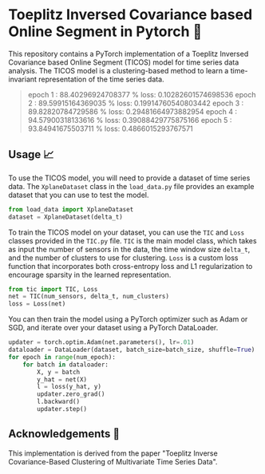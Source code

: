 # Toeplitz Inversed Covariance based Online Segment in Pytorch 🚀

This repository contains a PyTorch implementation of a Toeplitz Inversed Covariance based Online Segment (TICOS) model for time series data analysis. The TICOS model is a clustering-based method to learn a time-invariant representation of the time series data.

> epoch 1 : 88.40296924708377 %
	loss: 0.10282601574698536
epoch 2 : 89.59915164369035 %
	loss: 0.19914760540803442
epoch 3 : 89.82820784729586 %
	loss: 0.29481664973882954
epoch 4 : 94.57900318133616 %
	loss: 0.39088429775875166
epoch 5 : 93.84941675503711 %
	loss: 0.4866015293767571

## Usage 📈

To use the TICOS model, you will need to provide a dataset of time series data. The `XplaneDataset` class in the `load_data.py` file provides an example dataset that you can use to test the model.

```python
from load_data import XplaneDataset
dataset = XplaneDataset(delta_t)
```

To train the TICOS model on your dataset, you can use the `TIC` and `Loss` classes provided in the `TIC.py` file. `TIC` is the main model class, which takes as input the number of sensors in the data, the time window size `delta_t`, and the number of clusters to use for clustering. `Loss` is a custom loss function that incorporates both cross-entropy loss and L1 regularization to encourage sparsity in the learned representation.

```python
from tic import TIC, Loss
net = TIC(num_sensors, delta_t, num_clusters)
loss = Loss(net)
```

You can then train the model using a PyTorch optimizer such as Adam or SGD, and iterate over your dataset using a PyTorch DataLoader.

```python
updater = torch.optim.Adam(net.parameters(), lr=.01)
dataloader = DataLoader(dataset, batch_size=batch_size, shuffle=True)
for epoch in range(num_epoch):
    for batch in dataloader:
        X, y = batch
        y_hat = net(X)
        l = loss(y_hat, y)
        updater.zero_grad()
        l.backward()
        updater.step()
```

## Acknowledgements 👏

This implementation is derived from the paper "Toeplitz Inverse Covariance-Based Clustering of Multivariate Time Series Data".

<!-- ## License 📝

This code is released under the MIT License. See the LICENSE file for details. -->